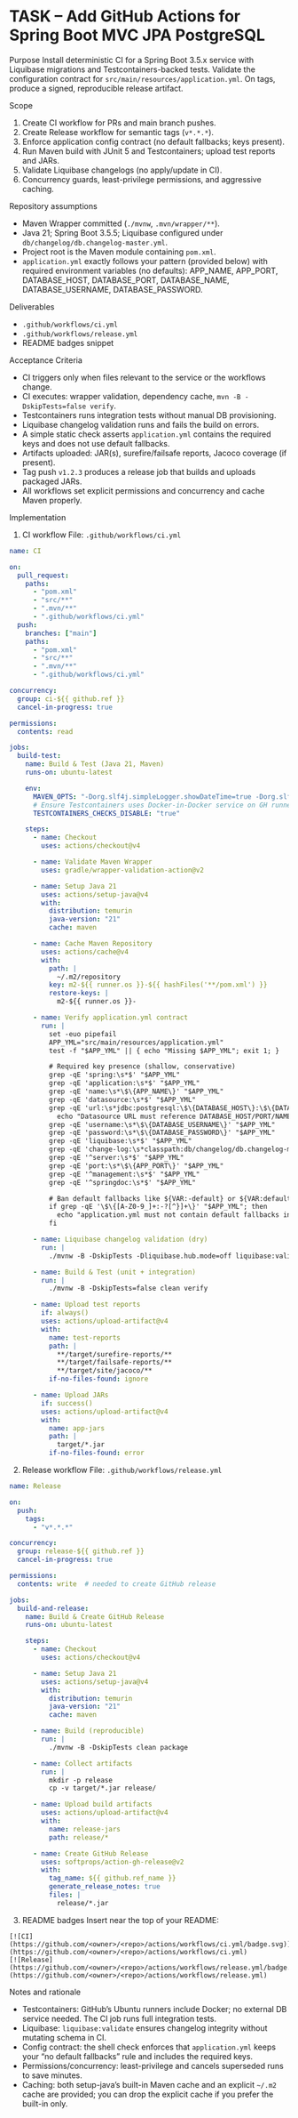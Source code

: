 # TASK – Add GitHub Actions for Spring Boot MVC JPA PostgreSQL

Purpose
Install deterministic CI for a Spring Boot 3.5.x service with Liquibase migrations and Testcontainers-backed tests. Validate the configuration contract for `src/main/resources/application.yml`. On tags, produce a signed, reproducible release artifact.

Scope

1. Create CI workflow for PRs and main branch pushes.
2. Create Release workflow for semantic tags (`v*.*.*`).
3. Enforce application config contract (no default fallbacks; keys present).
4. Run Maven build with JUnit 5 and Testcontainers; upload test reports and JARs.
5. Validate Liquibase changelogs (no apply/update in CI).
6. Concurrency guards, least-privilege permissions, and aggressive caching.

Repository assumptions

* Maven Wrapper committed (`./mvnw`, `.mvn/wrapper/**`).
* Java 21; Spring Boot 3.5.5; Liquibase configured under `db/changelog/db.changelog-master.yml`.
* Project root is the Maven module containing `pom.xml`.
* `application.yml` exactly follows your pattern (provided below) with required environment variables (no defaults):
  APP_NAME, APP_PORT, DATABASE_HOST, DATABASE_PORT, DATABASE_NAME, DATABASE_USERNAME, DATABASE_PASSWORD.

Deliverables

* `.github/workflows/ci.yml`
* `.github/workflows/release.yml`
* README badges snippet

Acceptance Criteria

* CI triggers only when files relevant to the service or the workflows change.
* CI executes: wrapper validation, dependency cache, `mvn -B -DskipTests=false verify`.
* Testcontainers runs integration tests without manual DB provisioning.
* Liquibase changelog validation runs and fails the build on errors.
* A simple static check asserts `application.yml` contains the required keys and does not use default fallbacks.
* Artifacts uploaded: JAR(s), surefire/failsafe reports, Jacoco coverage (if present).
* Tag push `v1.2.3` produces a release job that builds and uploads packaged JARs.
* All workflows set explicit permissions and concurrency and cache Maven properly.

Implementation

1. CI workflow
   File: `.github/workflows/ci.yml`

```yaml
name: CI

on:
  pull_request:
    paths:
      - "pom.xml"
      - "src/**"
      - ".mvn/**"
      - ".github/workflows/ci.yml"
  push:
    branches: ["main"]
    paths:
      - "pom.xml"
      - "src/**"
      - ".mvn/**"
      - ".github/workflows/ci.yml"

concurrency:
  group: ci-${{ github.ref }}
  cancel-in-progress: true

permissions:
  contents: read

jobs:
  build-test:
    name: Build & Test (Java 21, Maven)
    runs-on: ubuntu-latest

    env:
      MAVEN_OPTS: "-Dorg.slf4j.simpleLogger.showDateTime=true -Dorg.slf4j.simpleLogger.dateTimeFormat=HH:mm:ss"
      # Ensure Testcontainers uses Docker-in-Docker service on GH runners (native Docker is available).
      TESTCONTAINERS_CHECKS_DISABLE: "true"

    steps:
      - name: Checkout
        uses: actions/checkout@v4

      - name: Validate Maven Wrapper
        uses: gradle/wrapper-validation-action@v2

      - name: Setup Java 21
        uses: actions/setup-java@v4
        with:
          distribution: temurin
          java-version: "21"
          cache: maven

      - name: Cache Maven Repository
        uses: actions/cache@v4
        with:
          path: |
            ~/.m2/repository
          key: m2-${{ runner.os }}-${{ hashFiles('**/pom.xml') }}
          restore-keys: |
            m2-${{ runner.os }}-

      - name: Verify application.yml contract
        run: |
          set -euo pipefail
          APP_YML="src/main/resources/application.yml"
          test -f "$APP_YML" || { echo "Missing $APP_YML"; exit 1; }

          # Required key presence (shallow, conservative)
          grep -qE 'spring:\s*$' "$APP_YML"
          grep -qE 'application:\s*$' "$APP_YML"
          grep -qE 'name:\s*\$\{APP_NAME\}' "$APP_YML"
          grep -qE 'datasource:\s*$' "$APP_YML"
          grep -qE 'url:\s*jdbc:postgresql:\$\{DATABASE_HOST\}:\$\{DATABASE_PORT\}/\$\{DATABASE_NAME\}|url:\s*jdbc:postgresql://' "$APP_YML" || {
            echo "Datasource URL must reference DATABASE_HOST/PORT/NAME"; exit 1; }
          grep -qE 'username:\s*\$\{DATABASE_USERNAME\}' "$APP_YML"
          grep -qE 'password:\s*\$\{DATABASE_PASSWORD\}' "$APP_YML"
          grep -qE 'liquibase:\s*$' "$APP_YML"
          grep -qE 'change-log:\s*classpath:db/changelog/db.changelog-master.yml' "$APP_YML"
          grep -qE '^server:\s*$' "$APP_YML"
          grep -qE 'port:\s*\$\{APP_PORT\}' "$APP_YML"
          grep -qE '^management:\s*$' "$APP_YML"
          grep -qE '^springdoc:\s*$' "$APP_YML"

          # Ban default fallbacks like ${VAR:-default} or ${VAR:default}
          if grep -qE '\$\{[A-Z0-9_]+:-?[^}]+\}' "$APP_YML"; then
            echo "application.yml must not contain default fallbacks in env substitutions"; exit 1;
          fi

      - name: Liquibase changelog validation (dry)
        run: |
          ./mvnw -B -DskipTests -Dliquibase.hub.mode=off liquibase:validate

      - name: Build & Test (unit + integration)
        run: |
          ./mvnw -B -DskipTests=false clean verify

      - name: Upload test reports
        if: always()
        uses: actions/upload-artifact@v4
        with:
          name: test-reports
          path: |
            **/target/surefire-reports/**
            **/target/failsafe-reports/**
            **/target/site/jacoco/**
          if-no-files-found: ignore

      - name: Upload JARs
        if: success()
        uses: actions/upload-artifact@v4
        with:
          name: app-jars
          path: |
            target/*.jar
          if-no-files-found: error
```

2. Release workflow
   File: `.github/workflows/release.yml`

```yaml
name: Release

on:
  push:
    tags:
      - "v*.*.*"

concurrency:
  group: release-${{ github.ref }}
  cancel-in-progress: true

permissions:
  contents: write  # needed to create GitHub release

jobs:
  build-and-release:
    name: Build & Create GitHub Release
    runs-on: ubuntu-latest

    steps:
      - name: Checkout
        uses: actions/checkout@v4

      - name: Setup Java 21
        uses: actions/setup-java@v4
        with:
          distribution: temurin
          java-version: "21"
          cache: maven

      - name: Build (reproducible)
        run: |
          ./mvnw -B -DskipTests clean package

      - name: Collect artifacts
        run: |
          mkdir -p release
          cp -v target/*.jar release/

      - name: Upload build artifacts
        uses: actions/upload-artifact@v4
        with:
          name: release-jars
          path: release/*

      - name: Create GitHub Release
        uses: softprops/action-gh-release@v2
        with:
          tag_name: ${{ github.ref_name }}
          generate_release_notes: true
          files: |
            release/*.jar
```

3. README badges
   Insert near the top of your README:

```
[![CI](https://github.com/<owner>/<repo>/actions/workflows/ci.yml/badge.svg)](https://github.com/<owner>/<repo>/actions/workflows/ci.yml)
[![Release](https://github.com/<owner>/<repo>/actions/workflows/release.yml/badge.svg)](https://github.com/<owner>/<repo>/actions/workflows/release.yml)
```

Notes and rationale

* Testcontainers: GitHub’s Ubuntu runners include Docker; no external DB service needed. The CI job runs full integration tests.
* Liquibase: `liquibase:validate` ensures changelog integrity without mutating schema in CI.
* Config contract: the shell check enforces that `application.yml` keeps your “no default fallbacks” rule and includes the required keys.
* Permissions/concurrency: least-privilege and cancels superseded runs to save minutes.
* Caching: both setup-java’s built-in Maven cache and an explicit `~/.m2` cache are provided; you can drop the explicit cache if you prefer the built-in only.
